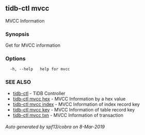 ## tidb-ctl mvcc

MVCC Information

### Synopsis


Get for MVCC information

### Options

```
  -h, --help   help for mvcc
```

### SEE ALSO
* [tidb-ctl](tidb-ctl.md)	 - TiDB Controller
* [tidb-ctl mvcc hex](tidb-ctl_mvcc_hex.md)	 - MVCC Information by a hex value
* [tidb-ctl mvcc index](tidb-ctl_mvcc_index.md)	 - MVCC Information of index record key
* [tidb-ctl mvcc key](tidb-ctl_mvcc_key.md)	 - MVCC Information of table record key
* [tidb-ctl mvcc txn](tidb-ctl_mvcc_txn.md)	 - MVCC Information of transaction

###### Auto generated by spf13/cobra on 8-Mar-2019
